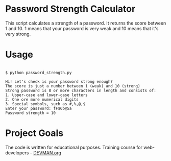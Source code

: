 # Password Strength Calculator

This script calculates a strength of a password. It returns the score between 1 and 10. 1 means that your password is very weak and 10 means that it's very strong.

# Usage

```#!bash

$ python password_strength.py

Hi! Let's check is your password strong enough?
The score is just a number between 1 (weak) and 10 (strong)
Strong password is 8 or more characters in length and consists of:
1. Upper-case and lower-case letters
2. One ore more numerical digits
3. Special symbols, such as #,%,@,$
Enter your password: fF$6b@5a
Password strength = 10

```

# Project Goals

The code is written for educational purposes. Training course for web-developers - [DEVMAN.org](https://devman.org)
